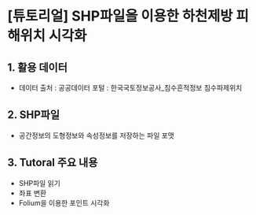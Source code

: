 # [튜토리얼] SHP파일을 이용한 하천제방 피해위치 시각화

## 1. 활용 데이터
  - 데이터 출처 : 공공데이터 포털 : 한국국토정보공사_침수흔적정보 침수파제위치
  
## 2. SHP파일
  - 공간정보의 도형정보와 속성정보를 저장하는 파일 포맷
  
## 3. Tutoral 주요 내용
  - SHP파일 읽기
  - 좌표 변환
  - Folium을 이용한 포인트 시각화 

